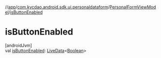 //[app](../../../index.md)/[com.kycdao.android.sdk.ui.personaldataform](../index.md)/[PersonalFormViewModel](index.md)/[isButtonEnabled](is-button-enabled.md)

# isButtonEnabled

[androidJvm]\
val [isButtonEnabled](is-button-enabled.md): [LiveData](https://developer.android.com/reference/kotlin/androidx/lifecycle/LiveData.html)&lt;[Boolean](https://kotlinlang.org/api/latest/jvm/stdlib/kotlin/-boolean/index.html)&gt;
